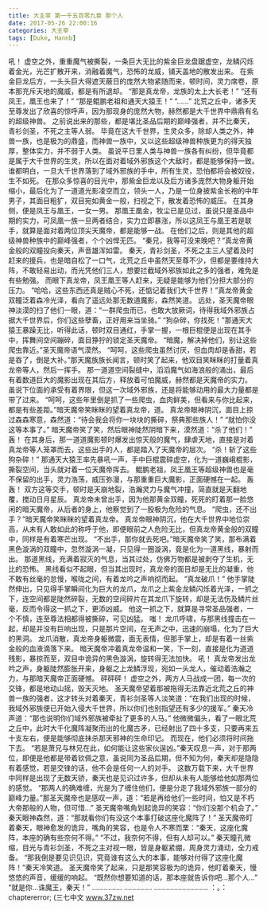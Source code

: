 ```yaml
---
title: 大主宰 第一千五百零九章 那个人
date: 2017-05-26 22:00:16
categories: 大主宰
tags: [Duke, Hannb]
---
```


吼！
虚空之外，重重魔气被撕裂，一条巨大无比的紫金巨龙盘踞虚空，龙鳞闪烁着金光，光芒扩散开来，消融着魔气，恐怖的龙威，铺天盖地的散发出来。
在紫金巨龙后方，一头头巨大得遮天蔽日的庞然大物紧随而来，顿时间，灵力席卷，原本那充斥天地的魔威，都是有所退却。
“那是真龙帝，龙族的太上大长老！”
“还有凤王，凰王也来了！”
“那是鲲鹏老祖和通天大猿王！”
“......”
北荒之丘中，诸多天至尊发出了欣喜的惊呼声，因为那现身的庞然大物，赫然都是大千世界中鼎鼎有名的超级神兽。
之前说出来的那些，都是堪比圣品后期的巅峰强者，并不比秦天，青衫剑圣，不死之主等人弱。
毕竟在这大千世界，生灵众多，除却人类之外，神兽一族，也是极为的鼎盛，而神兽一族中，又以这些超级神兽种族更为的得天独厚，整体实力，并不弱于人类。
虽说平日里人类与神兽一族各有纠纷，但毕竟都是属于大千世界的生灵，所以在面对着域外邪族这个大敌时，都是能够保持一致。
谁都明白，一旦大千世界落到了域外邪族的手中，所有生灵，恐怕都将会被奴役，生不如死。
在那众多惊喜的目光中，那紫金巨龙以及后方诸多庞然大物身躯开始缩小，最后化为了一道道光影凌空而立，领头一人，乃是一位身披紫金长袍的中年男子，其面目粗犷，双目宛如黄金一般，扫视之下，散发着恐怖的威压。
在其身侧，便是凤王与凰王，一女一男。
那凰王凰金，牧尘已是见过，虽说只是圣品中期的实力，可凤凰一族一旦两者结合，实力立即暴涨，所以这凤王与凰王若是联手，就算是面对着两位顶尖天魔帝，都是能够一战。
在他们之后，则是其他的超级神兽种族中的巅峰强者，个个凶悍无匹。
“秦兄，我等可没来晚吧？”真龙帝黄金般的双瞳投向秦天，声音雄浑如雷。
秦天，青衫剑圣，不死之主三人望着及时赶来的援兵，也是暗自松了一口气，北荒之丘中虽然天至尊不少，但都是要维持大阵，不敢轻易出动，而光凭他们三人，想要拦截域外邪族如此之多的强者，难免是有些勉强。
而眼下真龙帝，凤王凰王等人赶来，无疑是能够为他们分担大部分的压力。
“哈哈，这些东西还真是贼心不死，还惦记着我们大千世界！”真龙帝黄金双瞳泛着森冷光泽，看向了遥远处那无数道魔影，森然笑道。
远处，圣天魔帝眼神淡漠的扫了他们一眼，道：“一群爬虫而已，也敢大放厥词，待得我域外邪族占据大千世界后，你们这些孽畜，正好用来当坐骑。”
“狗杂碎，你找死！”那通天大猿王暴躁无比，听得此话，顿时双目通红，手掌一握，一根巨棍便是出现在其手中，挥舞间空间蹦碎，面目狰狞的锁定圣天魔帝。
“暗魔，解决掉他们，别让这些爬虫靠近。”圣天魔帝语气漠然。
“呵呵，这些爬虫虽然讨厌，但血肉却是香甜，若是吞了，倒是大补。”那天魔族族长闻言，顿时笑了起来，他双目笑眯眯的打量着真龙帝等人，然后一挥手。
那一道道空间裂缝中，滔滔魔气如海浪般的涌出，最后有着数道巨大的魔影出现在其后方，释放着可怕魔威，赫然都是天魔帝的实力。
虽说下位面的承受有着界限，但这一次域外邪族，还是将能够动用的最大力量都是带了过来。
“呵呵，这些年里倒是抓了一些爬虫，血肉鲜美，但看来与你比起来，都是有些差距。”暗天魔帝笑眯眯的望着真龙帝，道。
真龙帝眼神阴沉，面目上掠过森森寒意，森然道：“待会我会将你一块块的撕碎，祭典那些族人！”
“就怕你没这等本事了。”
暗天魔帝笑了笑，然后眼神陡然阴暗下来，漠然道：“杀了他们！”
轰！
在其身后，那一道道魔影顿时爆发出惊天般的魔气，肆虐天地，直接是对着真龙帝等人笼罩而去，这些出手的人，都是踏入了天魔帝的层次。
“杀！斩了这些狗杂碎！”
那通天大猿王率先暴吼一声，手中巨棍震碎虚空，化为一道巍峨棍影，撕裂空间，当头就对着一位天魔帝挥去。
鲲鹏老祖，凤王凰王等超级神兽也是毫不保留的出手，灵力浩荡，威压弥漫，与那重重巨大魔影，正面硬憾在一起。
轰轰！
双方这等交手，顿时是天崩地裂，浩瀚灵力与魔气冲撞，简直就是天翻地覆，搅动日月星辰。
真龙帝未曾出手，因为他那黄金双瞳，死死的盯着那一脸悠闲的暗天魔帝，从后者的身上，他察觉到了一股极为危险的气息。
“爬虫，还不出手？”暗天魔帝笑眯眯的望着真龙帝。
真龙帝眼神阴沉，他在大千世界中地位崇高，从未有人敢如此的称呼于他，即便眼前之人危险无比，但真龙帝黄金般的双瞳中，同样是有着寒芒出现。
“不出手，那你就去死吧。”暗天魔帝笑了笑，那布满着黑色漩涡的双瞳中，忽然漩涡一凝，只见得一圈漩涡，竟是化为一道黑线，暴射而出。
那道黑线，充满着寂灭的气息，当其过处，仿佛万物都是被剥夺了生机，无比的恐怖。
黑线看似不起眼，但当其出现时，真龙帝的面目却是无比的凝重，他不敢有丝毫的怠慢，喉咙之间，有着龙吟之声响彻而起。
“真龙破爪！”
他手掌陡然伸出，只见得手掌瞬间化为巨大的龙爪，龙爪之上紫金龙鳞闪烁着光泽，一抓之下，连空间都是陡然碎裂，无数的空间碎片在其龙爪下旋转，却是无法伤及鳞片丝毫，反而令得这一抓之下，更添凶威。
他这一抓之下，就算是寻常圣品强者，一个不慎，连至尊法相都得被撕碎，可见凶猛。
嗤！
龙爪呼啸，与那黑线撞击在一起，却是并没有巨响出现，只是那片空间，在无声之中，迅速的崩塌，化为了巨大的黑洞。
龙爪消散，真龙帝身躯微震，面无表情，但那手掌上，却是有着一丝紫金般的血液滴落下来。
暗天魔帝冲着真龙帝温和一笑，下一刻，直接是化为道道残影，暴掠而至，双目中诡异的黑色漩涡，旋转得无法加快。
吼！
真龙帝发出龙吟之声，身躯陡然膨胀开来，身躯之上龙鳞浮现，宛如一头龙人，催动着浩瀚之力，与那暗天魔帝正面硬憾。
砰砰砰！
虚空之外，两方人马战成一团，每一次的交锋，都是地动山摇，毁天灭地。
圣天魔帝望着那被拖得无法靠近北荒之丘的神兽一族的强者，这才转头对着秦天，青衫剑圣等人淡笑道：“在我们出现的时候，我域外邪族便已开始入侵大千世界，所以你们也别指望还有多少的援军。”
秦天冷声道：“那也说明你们域外邪族被牵扯了更多的人马。”
他微微偏头，看了一眼北荒之丘中，此时大千化魔阵凝聚而出的化魔古矛，已经射出了四十多支，只要再来五十支左右，便是能够彻底抹杀那天邪神的生命印记。
而现在，他们必须将时间拖下去。
“若是萧兄与林兄在此，如何能让这些家伙逞凶。”秦天叹息一声，对于那两位，即便是他都是带着钦佩之意，虽说同为圣品后期，但不知为何，秦天却是隐隐有着感觉，若是交锋的话，他不会是任何一人的对手。
这数万载下来，大千世界中同样是出现了无数天骄，秦天也是见识过许多，但却从未有人能够给他如那两位的感觉。
“那两人的确难缠，光是为了缠住他们，便是分走了我域外邪族一部分的巅峰力量。”那圣天魔帝也是感叹一声，道：“若是再给他们一些时间，怕又是不朽大帝那般的人物，但可惜...”
圣天魔帝嘴角划起诡异的笑容：“你们没那个机会了。”
秦天眼神森然，道：“那就看你们有没这个本事打破这座化魔阵了！”
圣天魔帝盯着秦天，眼神愈发的诡异，嘴角的笑容，也是令人不寒而栗：“秦天，这座化魔阵，本座的确有些奈何不得。”
“不过，我奈何不得，但有人却可以。”
秦天瞳孔微缩，目光与青衫剑圣，不死之主对视一眼，皆是身躯紧绷，周身灵力涌动，全力戒备。
“那我倒是要见识见识，究竟谁有这么大的本事，能够对付得了这座化魔阵！”秦天冷笑道。
圣天魔帝笑了起来，只是那笑容极为的诡异，他盯着秦天，慢悠悠的声音，缓缓的响起。
“既然你想要知道的话，那本座就告诉你吧...那个人...”
“就是你...诛魔王，秦天！”
...............
..............
...........................
：。：chaptererror;
(三七中文 www.37zw.net